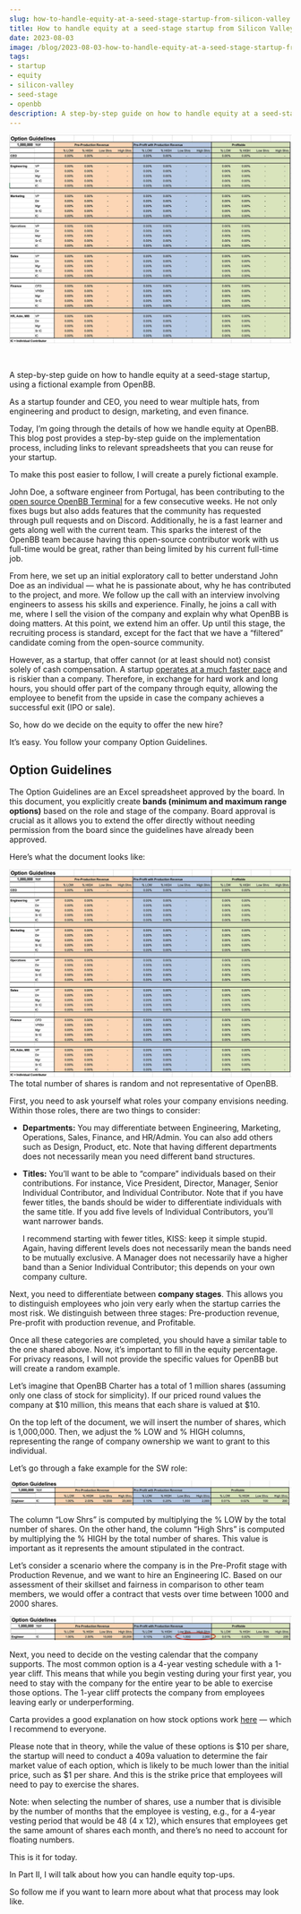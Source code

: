 ```yaml
---
slug: how-to-handle-equity-at-a-seed-stage-startup-from-silicon-valley
title: How to handle equity at a seed-stage startup from Silicon Valley
date: 2023-08-03
image: /blog/2023-08-03-how-to-handle-equity-at-a-seed-stage-startup-from-silicon-valley.png
tags:
- startup
- equity
- silicon-valley
- seed-stage
- openbb
description: A step-by-step guide on how to handle equity at a seed-stage startup, using a fictional example from OpenBB.
---
```





<p align="center">
    <img width="600" src="/blog/2023-08-03-how-to-handle-equity-at-a-seed-stage-startup-from-silicon-valley.png"/>
</p>

<br />

A step-by-step guide on how to handle equity at a seed-stage startup, using a fictional example from OpenBB.

<!-- truncate -->

<div style={{borderTop: '1px solid #0088CC', margin: '1.5em 0'}} />

As a startup founder and CEO, you need to wear multiple hats, from engineering and product to design, marketing, and even finance.

Today, I’m going through the details of how we handle equity at OpenBB. This blog post provides a step-by-step guide on the implementation process, including links to relevant spreadsheets that you can reuse for your startup.

To make this post easier to follow, I will create a purely fictional example.

John Doe, a software engineer from Portugal, has been contributing to the [open source OpenBB Terminal](https://github.com/OpenBB-finance/OpenBBTerminal) for a few consecutive weeks. He not only fixes bugs but also adds features that the community has requested through pull requests and on Discord. Additionally, he is a fast learner and gets along well with the current team. This sparks the interest of the OpenBB team because having this open-source contributor work with us full-time would be great, rather than being limited by his current full-time job.

From here, we set up an initial exploratory call to better understand John Doe as an individual — what he is passionate about, why he has contributed to the project, and more. We follow up the call with an interview involving engineers to assess his skills and experience. Finally, he joins a call with me, where I sell the vision of the company and explain why what OpenBB is doing matters. At this point, we extend him an offer. Up until this stage, the recruiting process is standard, except for the fact that we have a “filtered” candidate coming from the open-source community.

However, as a startup, that offer cannot (or at least should not) consist solely of cash compensation. A startup [operates at a much faster pace](http://www.paulgraham.com/growth.html) and is riskier than a company. Therefore, in exchange for hard work and long hours, you should offer part of the company through equity, allowing the employee to benefit from the upside in case the company achieves a successful exit (IPO or sale).

So, how do we decide on the equity to offer the new hire?

It’s easy. You follow your company Option Guidelines.

## Option Guidelines

The Option Guidelines are an Excel spreadsheet approved by the board. In this document, you explicitly create **bands (minimum and maximum range options)** based on the role and stage of the company. Board approval is crucial as it allows you to extend the offer directly without needing permission from the board since the guidelines have already been approved.

Here’s what the document looks like:

![image](/blog/2023-08-03-how-to-handle-equity-at-a-seed-stage-startup-from-silicon-valley_1.png)
The total number of shares is random and not representative of OpenBB.

First, you need to ask yourself what roles your company envisions needing. Within those roles, there are two things to consider:

- **Departments:** You may differentiate between Engineering, Marketing, Operations, Sales, Finance, and HR/Admin. You can also add others such as Design, Product, etc. Note that having different departments does not necessarily mean you need different band structures.

- **Titles:** You’ll want to be able to “compare” individuals based on their contributions. For instance, Vice President, Director, Manager, Senior Individual Contributor, and Individual Contributor. Note that if you have fewer titles, the bands should be wider to differentiate individuals with the same title. If you add five levels of Individual Contributors, you’ll want narrower bands.

  I recommend starting with fewer titles, KISS: keep it simple stupid. Again, having different levels does not necessarily mean the bands need to be mutually exclusive. A Manager does not necessarily have a higher band than a Senior Individual Contributor; this depends on your own company culture.

Next, you need to differentiate between **company stages**. This allows you to distinguish employees who join very early when the startup carries the most risk. We distinguish between three stages: Pre-production revenue, Pre-profit with production revenue, and Profitable.

Once all these categories are completed, you should have a similar table to the one shared above. Now, it’s important to fill in the equity percentage. For privacy reasons, I will not provide the specific values for OpenBB but will create a random example.

Let’s imagine that OpenBB Charter has a total of 1 million shares (assuming only one class of stock for simplicity). If our priced round values the company at $10 million, this means that each share is valued at $10.

On the top left of the document, we will insert the number of shares, which is 1,000,000. Then, we adjust the % LOW and % HIGH columns, representing the range of company ownership we want to grant to this individual.

Let’s go through a fake example for the SW role:

![image](/blog/2023-08-03-how-to-handle-equity-at-a-seed-stage-startup-from-silicon-valley_2.png)

The column “Low Shrs” is computed by multiplying the % LOW by the total number of shares. On the other hand, the column “High Shrs” is computed by multiplying the % HIGH by the total number of shares. This value is important as it represents the amount stipulated in the contract.

Let’s consider a scenario where the company is in the Pre-Profit stage with Production Revenue, and we want to hire an Engineering IC. Based on our assessment of their skillset and fairness in comparison to other team members, we would offer a contract that vests over time between 1000 and 2000 shares.

![image](/blog/2023-08-03-how-to-handle-equity-at-a-seed-stage-startup-from-silicon-valley_3.png)

Next, you need to decide on the vesting calendar that the company supports. The most common option is a 4-year vesting schedule with a 1-year cliff. This means that while you begin vesting during your first year, you need to stay with the company for the entire year to be able to exercise those options. The 1-year cliff protects the company from employees leaving early or underperforming.

Carta provides a good explanation on how stock options work [here](https://carta.com/blog/equity-101-stock-option-basics/) — which I recommend to everyone.

Please note that in theory, while the value of these options is $10 per share, the startup will need to conduct a 409a valuation to determine the fair market value of each option, which is likely to be much lower than the initial price, such as $1 per share. And this is the strike price that employees will need to pay to exercise the shares.

Note: when selecting the number of shares, use a number that is divisible by the number of months that the employee is vesting, e.g., for a 4-year vesting period that would be 48 (4 x 12), which ensures that employees get the same amount of shares each month, and there’s no need to account for floating numbers.

This is it for today.

In Part II, I will talk about how you can handle equity top-ups.

So follow me if you want to learn more about what that process may look like.

